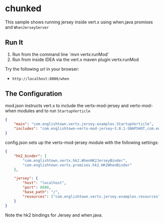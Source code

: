 # chunked

This sample shows running jersey inside vert.x using when.java promises and `WhenJerseyServer`

## Run It

1. Run from the command line `mvn vertx:runMod'
2. Run from inside IDEA via the vert.x maven plugin vertx:runMod


Try the following url in your browser:
* `http://localhost:8080/when`


## The Configuration

mod.json instructs vert.x to include the vertx-mod-jersey and vertx-mod-when modules and to run `StartupVerticle`
```json
{
    "main": "com.englishtown.vertx.jersey.examples.StartupVerticle",
    "includes": "com.englishtown~vertx-mod-jersey~3.0.1-SNAPSHOT,com.englishtown~vertx-mod-when~3.0.0"
}
```

config.json sets up the vertx-mod-jersey module with the following settings:
```json
{
    "hk2_binder": [
        "com.englishtown.vertx.hk2.WhenHK2JerseyBinder",
        "com.englishtown.vertx.promises.hk2.HK2WhenBinder"
    ],

    "jersey": {
        "host": "localhost",
        "port": 8080,
        "base_path": "/",
        "resources": ["com.englishtown.vertx.jersey.examples.resources"]
    }
}
```

Note the hk2 bindings for Jersey and when.java.